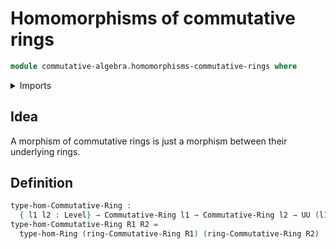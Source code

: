 # Homomorphisms of commutative rings

```agda
module commutative-algebra.homomorphisms-commutative-rings where
```

<details><summary>Imports</summary>

```agda
open import commutative-algebra.commutative-rings
open import foundation.universe-levels
open import ring-theory.homomorphisms-rings
```

</details>

## Idea

A morphism of commutative rings is just a morphism between their underlying rings.

## Definition

```agda
type-hom-Commutative-Ring :
  { l1 l2 : Level} → Commutative-Ring l1 → Commutative-Ring l2 → UU (l1 ⊔ l2)
type-hom-Commutative-Ring R1 R2 =
  type-hom-Ring (ring-Commutative-Ring R1) (ring-Commutative-Ring R2)
```
